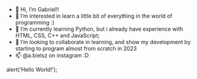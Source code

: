 - 👋 Hi, I’m Gabriel!!
- 👀 I’m interested in learn a little bit of everything in the world of programming :)
- 🌱 I’m currently learning Python, but i already have experience with HTML, CSS, C++ and JavaScript;
- 💞️ I’m looking to collaborate in learning, and show my development by starting to program almost from scratch in 2023
- 📫 @a.bielsz on instagram :D

alert('Hello World!');

